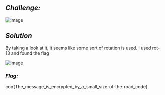 ## _**Challenge:**_

![image](https://github.com/DenialArcus/Bandits-ConCTF_Write-Ups/assets/147534344/ec58a7b1-9a0f-4096-bacd-012b060526aa)

## _**Solution**_

By taking a look at it, it seems like some sort of rotation is used. I used rot-13 and found the flag

![image](https://github.com/DenialArcus/Bandits-ConCTF_Write-Ups/assets/147534344/e66d85b6-8f38-4966-8761-fbf9529870ef)


### _**Flag:**_

con{The_message_is_encrypted_by_a_small_size-of-the-road_code}
